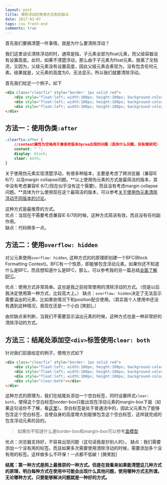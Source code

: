 ```yaml
---
layout: post
title: 清除浮动的常用方式和优缺点
date: 2017-03-07
tags: css front-end
comments: true
---
```


首先我们要搞清楚一件事情，就是为什么要清除浮动？

我们这里谈论清除浮动的时，通常是指，子元素全部为float元素，而父级容器没有设置高度。此时，如果不清楚浮动，那么由于子元素为float元素，脱离了文档流，又因为，父级元素没有设置高度，因此父级元素会表现为，没有包含任何元素。结果就是，父元素的高度为0，无法显示。所以我们就要清除浮动。

<!--more-->

首先我们给定一个例子。如下
```html
<div class="clearfix" style="border: 1px solid red">
    <div style="float:left; width:100px; height:100px; background-color:lightblue"></div>
    <div style="float:left; width:100px; height:100px; background-color:lightgray"></div>
    <div style="float:left; width:100px; height:100px; background-color:lightgreen"></div>
</div>
```

## 方法一：使用伪类`:after`

```css
.clearfix:after {
	//content属性为空格用于兼容老版本Oprea出现的问题（具体什么问题，没有做研究）
	content: " ";
	display: block;
	clear: both;
}
```

关于使用伪元素实现清楚浮动，有很多种版本，主要是考虑了跨浏览器（兼容IE 6/7）以及margin collapse问题。**以上使用伪元素的方式是最简洁的版本，其中没有考虑兼容IE 6/7,(现在似乎没有这个需要)，而且没有考虑margin collapse问题。**具体为什么使用现在这个最简洁的版本，可以参考[关于使用伪元素清除浮动不同版本的讨论]()。

这种方式是最推荐的方式。    
优点：当现在不需要考虑兼容IE 6/7的时候，这种方式简洁有效，而且没有任何副作用。  
缺点：代码稍多一点。  


## 方法二：使用`overflow: hidden`

对父元素使用`overflow: hidden`, 这种方式的的原理即创建一个BFC(Block Formatting Context)。BFC有一个性质，即能够包含浮动元素。如果你还不知道什么是BFC，而且想知道什么是BFC，那么，可以参考我的另一篇总结[全面了解BFC]()。

优点：使用方式非常简单。这也是我之前经常使用的清除浮动的方式。（但是以后我决定使用第一种方式，比较高大上。）
缺点：`overflow: hidden`决定了无法显示需要溢出的元素，比如某些情况下和position配合使用。（其实我个人使用中还没有遇到这种情况，我现在还是一个小白 [笑脸]。）

由优缺点来判断，当我们不需要显示溢出元素的时候，这种方式也是一种非常好的清除浮动的方式。

## 方法三：结尾处添加空`<div>`标签使用`clear: both`

针对我们前面给定的例子，使用方式如下
```html
<div class="clearfix" style="border: 1px solid red">
    <div style="float:left; width:100px; height:100px; background-color:lightblue"></div>
    <div style="float:left; width:100px; height:100px; background-color:lightgray"></div>
    <div style="float:left; width:100px; height:100px; background-color:lightgreen"></div>
	<div style="clear:both"></div>
</div>
```
这种方式的原理为，我们在结尾处添加一个空白标签，同时设置样式`clear: both`，使得这个空白标签border-box只能出现在浮动元素的margin-box下面（如果这句话你不了解，看[这里]()）。空白标签是处于普通流中的，因此父元素为了能够包含这个空白标签，会使自身的高度增大到能够包含这个空白标签，这样就完成的包含浮动元素的目的。

> 如果你不知道什么是border-box和margin-box可以参考[盒模型](https://developer.mozilla.org/zh-CN/docs/Web/CSS/CSS_Box_Model/Introduction_to_the_CSS_box_model)
> 


优点：浏览器支持好，不容易出现问题（这句话我是抄别人的）。
缺点：我们需要添加一个没有用的标签。而且如果多次需要使用清除浮动的时候，需要添加多个没有用的标签。这样做多么不环保！一点都不低碳！[微笑脸]

**结尾：第一种方式是网上最推崇的一种方式。但是在我看来如果能清楚这几种方式的原理，明白每种方式在使用中可能会出现什么其他问题，使用哪种方式无所谓。无论哪种方式，只要能够解决问题就是一种好的方式。**
